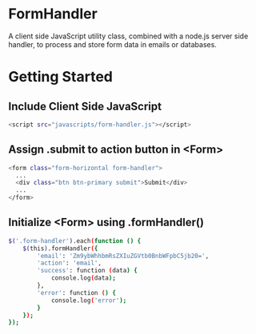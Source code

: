 # FormHandler
A client side JavaScript utility class, combined with a node.js server side handler, to process and store form data in emails or databases.

# Getting Started

## Include Client Side JavaScript
```sh
<script src="javascripts/form-handler.js"></script>
```

## Assign .submit to action button in &lt;Form&gt;
```sh
<form class="form-horizontal form-handler">
  ...
  <div class="btn btn-primary submit">Submit</div>
  ...
</form>
```

## Initialize &lt;Form&gt; using .formHandler()
```sh
$('.form-handler').each(function () {
    $(this).formHandler({
        'email': 'Zm9ybWhhbmRsZXIuZGVtb0BnbWFpbC5jb20=',
        'action': 'email',
        'success': function (data) {
            console.log(data);
        },
        'error': function () {
            console.log('error');
        }
    });
});
```
